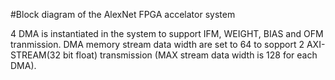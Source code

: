 #Block diagram of the AlexNet FPGA accelator system

4 DMA is instantiated in the system to support IFM, WEIGHT, BIAS and OFM tranmission.
DMA memory stream data width are set to 64 to sopport 2 AXI-STREAM(32 bit float) transmission (MAX stream data width is 128 for each DMA).
